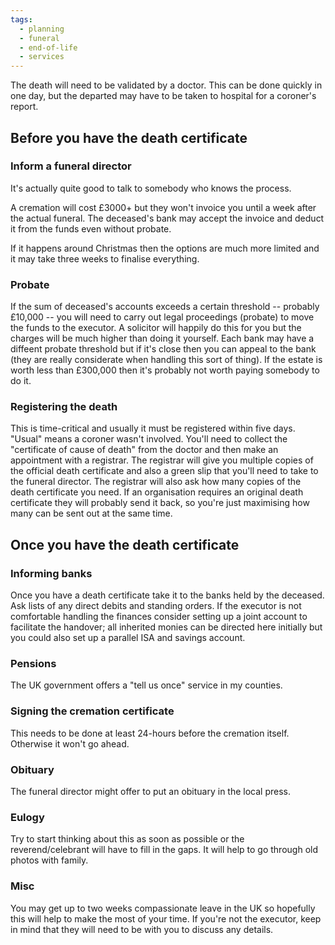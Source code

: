 ```yaml
---
tags:
  - planning
  - funeral
  - end-of-life
  - services
---
```




The death will need to be validated by a doctor. This can be done quickly in one day, but the departed may have to be taken to hospital for a coroner's report.

## Before you have the death certificate
### Inform a funeral director
It's actually quite good to talk to somebody who knows the process.

A cremation will cost £3000+ but they won't invoice you until a week after the actual funeral. The deceased's bank may accept the invoice and deduct it from the funds even without probate.

If it happens around Christmas then the options are much more limited and it may take three weeks to finalise everything.

### Probate
If the sum of deceased's accounts exceeds a certain threshold -- probably £10,000 -- you will need to carry out legal proceedings (probate) to move the funds to the executor. A solicitor will happily do this for you but the charges will be much higher than doing it yourself. Each bank may have a diffeent probate threshold but if it's close then you can appeal to the bank (they are really considerate when handling this sort of thing). If the estate is worth less than £300,000 then it's probably not worth paying somebody to do it.

### Registering the death
This is time-critical and usually it must be registered within five days. "Usual" means a coroner wasn't involved. You'll need to collect the "certificate of cause of death" from the doctor and then make an appointment with a registrar. The registrar will give you multiple copies of the official death certificate and also a green slip that you'll need to take to the funeral director. The registrar will also ask how many copies of the death certificate you need. If an organisation requires an original death certificate they will probably send it back, so you're just maximising how many can be sent out at the same time.

## Once you have the death certificate
### Informing banks
Once you have a death certificate take it to the banks held by the deceased. Ask lists of any direct debits and standing orders. If the executor is not comfortable handling the finances consider setting up a joint account to facilitate the handover; all inherited monies can be directed here initially but you could also set up a parallel ISA and savings account.

### Pensions
The UK government offers a "tell us once" service in my counties.

### Signing the cremation certificate
This needs to be done at least 24-hours before the cremation itself. Otherwise it won't go ahead.

### Obituary
The funeral director might offer to put an obituary in the local press.

### Eulogy
Try to start thinking about this as soon as possible or the reverend/celebrant will have to fill in the gaps. It will help to go through old photos with family.

### Misc
You may get up to two weeks compassionate leave in the UK so hopefully this will help to make the most of your time. If you're not the executor, keep in mind that they will need to be with you to discuss any details.
